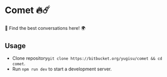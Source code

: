 # Comet️ 🔥☄️

🚀 Find the best conversations here! 🌍

## Usage

- Clone repository`git clone https://bitbucket.org/yugisu/comet && cd comet`.
- Run `npm run dev` to start a development server.
